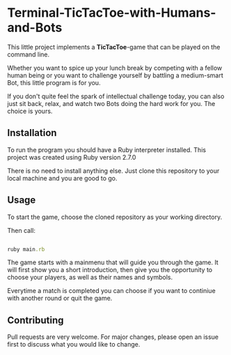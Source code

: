 # Terminal-TicTacToe-with-Humans-and-Bots

This little project implements a __TicTacToe__-game that can be played on the command line. 

Whether you want to spice up your lunch break by competing with a fellow human being or you want to challenge yourself by battling a medium-smart Bot, this little program is for you.

If you don't quite feel the spark of intellectual challenge today, you can also just sit back, relax, and watch two Bots doing the hard work for you. The choice is yours.

## Installation

To run the program you should have a Ruby interpreter installed. This project was created using Ruby version 2.7.0

There is no need to install anything else. Just clone this repository to your local machine and you are good to go.


## Usage

To start the game, choose the cloned repository as your working directory. 

Then call:

```ruby

ruby main.rb

```

The game starts with a mainmenu that will guide you through the game. It will first show you a short introduction, then give you the opportunity to choose your players, as well as their names and symbols.

Everytime a match is completed you can choose if you want to continiue with another round or quit the game.

## Contributing
Pull requests are very welcome. For major changes, please open an issue first to discuss what you would like to change.


